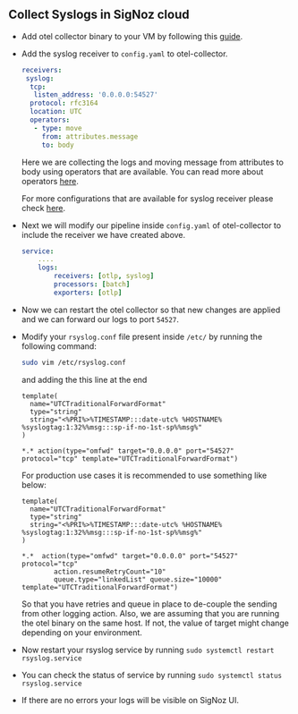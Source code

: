 ## Collect Syslogs in SigNoz cloud

- Add otel collector binary to your VM by following this [guide](https://signoz.io/docs/tutorial/opentelemetry-binary-usage-in-virtual-machine/).

- Add the syslog receiver to `config.yaml` to otel-collector.

  ```yaml {2-10}
  receivers:
   syslog:
    tcp:
     listen_address: '0.0.0.0:54527'
    protocol: rfc3164
    location: UTC
    operators:
     - type: move
       from: attributes.message
       to: body
  ```

  Here we are collecting the logs and moving message from attributes to body using operators that are available.
  You can read more about operators [here](https://signoz.io/docs/userguide/logs/#operators-for-parsing-and-manipulating-logs).

  For more configurations that are available for syslog receiver please check [here](https://github.com/open-telemetry/opentelemetry-collector-contrib/tree/main/receiver/syslogreceiver).

- Next we will modify our pipeline inside `config.yaml` of otel-collector to include the receiver we have created above.

  ```yaml {4}
  service:
      ....
      logs:
          receivers: [otlp, syslog]
          processors: [batch]
          exporters: [otlp]
  ```

- Now we can restart the otel collector so that new changes are applied and we can forward our logs to port `54527`.

- Modify your `rsyslog.conf` file present inside `/etc/` by running the following command:

  ```bash
  sudo vim /etc/rsyslog.conf
  ```

  and adding the this line at the end

  ```
  template(
    name="UTCTraditionalForwardFormat"
    type="string"
    string="<%PRI%>%TIMESTAMP:::date-utc% %HOSTNAME% %syslogtag:1:32%%msg:::sp-if-no-1st-sp%%msg%"
  )

  *.* action(type="omfwd" target="0.0.0.0" port="54527" protocol="tcp" template="UTCTraditionalForwardFormat")
  ```

  For production use cases it is recommended to use something like below:

  ```
  template(
    name="UTCTraditionalForwardFormat"
    type="string"
    string="<%PRI%>%TIMESTAMP:::date-utc% %HOSTNAME% %syslogtag:1:32%%msg:::sp-if-no-1st-sp%%msg%"
  )

  *.*  action(type="omfwd" target="0.0.0.0" port="54527" protocol="tcp"
          action.resumeRetryCount="10"
          queue.type="linkedList" queue.size="10000" template="UTCTraditionalForwardFormat")
  ```
  So that you have retries and queue in place to de-couple the sending from other logging action. Also, we are assuming that you are running the otel binary on the same host. If not, the value of target might change depending on your environment.

- Now restart your rsyslog service by running `sudo systemctl restart rsyslog.service`

- You can check the status of service by running `sudo systemctl status rsyslog.service`

- If there are no errors your logs will be visible on SigNoz UI.
